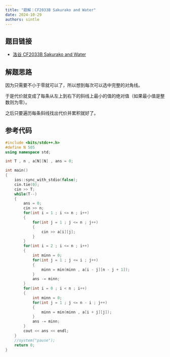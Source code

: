 ```yaml
---
title: "题解：CF2033B Sakurako and Water"
date: 2024-10-29
authors: sintle
---
```


## 题目链接

- [洛谷 CF2033B Sakurako and Water](https://www.luogu.com.cn/problem/CF2033B)

## 解题思路

因为只需要不小于零就可以了，所以想到每次可以选中完整的对角线。

于是代价就变成了每条从左上到右下的斜线上最小的值的绝对值（如果最小值是整数则为零）。

之后只要遍历每条斜线找出代价并累积就好了。

## 参考代码

```cpp
#include <bits/stdc++.h>
#define N 505
using namespace std;

int T , n , a[N][N] , ans = 0;

int main()
{
    ios::sync_with_stdio(false);
    cin.tie(0);
    cin >> T;
    while(T--)
    {
        ans = 0;
        cin >> n;
        for(int i = 1 ; i <= n ; i++)
        {
            for(int j = 1 ; j <= n ; j++)
            {
                cin >> a[i][j];
            }
        }
        for(int i = 2 ; i <= n ; i++)
        {
            int minn = 0;
            for(int j = 1 ; j <= i ; j++)
            {
                minn = min(minn , a[i - j][n - j + 1]);
            }
            ans -= minn;
        }
        for(int i = 0 ; i < n ; i++)
        {
            int minn = 0;
            for(int j = 1 ; j <= n - i ; j++)
            {
                minn = min(minn , a[i + j][j]);
            }
            ans -= minn;
        }
        cout << ans << endl;
    }
    //system("pause");
    return 0;
}
```